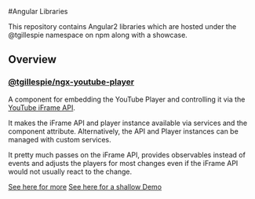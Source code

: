 #Angular Libraries

This repository contains Angular2 libraries which are hosted under the @tgillespie namespace on npm along with a showcase.

## Overview

### [@tgillespie/ngx-youtube-player](libs/youtube-player)
A component for embedding the YouTube Player and controlling it via the [YouTube iFrame API](https://developers.google.com/youtube/iframe_api_reference).

It makes the iFrame API and player instance available via services and the component attribute. Alternatively, the API and Player instances can be managed with custom services.

It pretty much passes on the iFrame API, provides observables instead of events and adjusts the players for most changes even if the iFrame API would not usually react to the change.

[See here for more](libs/youtube-player)
[See here for a shallow Demo](https://timothygillespie.github.io/AngularLibraries/
)
